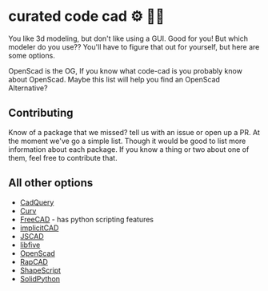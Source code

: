 # curated code cad ⚙️ 👩‍🔧

You like 3d modeling, but don't like using a GUI. Good for you! But which modeler do you use??
You'll have to figure that out for yourself, but here are some options.

OpenScad is the OG, If you know what code-cad is you probably know about OpenScad. Maybe this list will help you find an OpenScad Alternative?

## Contributing

Know of a package that we missed? tell us with an issue or open up a PR.
At the moment we've go a simple list. Though it would be good to list more information about each package. If you know a thing or two about one of them, feel free to contribute that.

## All other options

- [CadQuery](https://cadquery.readthedocs.io/en/latest/installation.html)
- [Curv](http://www.curv3d.org/)
- [FreeCAD](https://www.freecadweb.org/) - has python scripting features
- [implicitCAD](http://www.implicitcad.org/)
- [JSCAD](https://openjscad.org/)
- [libfive](http://libfive.com/)
- [OpenScad](http://www.openscad.org/)
- [RapCAD](https://gilesbathgate.com/category/rapcad/)
- [ShapeScript](https://apps.apple.com/us/app/shapescript/id1441135869?mt=12)
- [SolidPython](https://solidpython.readthedocs.io/en/latest/)
